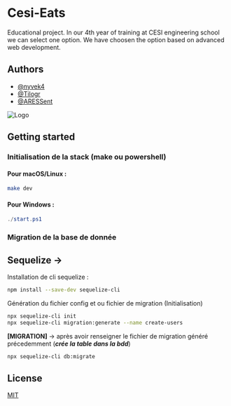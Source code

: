 # Cesi-Eats

Educational project.
In our 4th year of training at CESI engineering school we can select one option.
We have choosen the option based on advanced web development.


## Authors

- [@nyvek4](https://github.com/Nyvek4)
- [@Tilogr](https://github.com/Tilogr)
- [@ARESSent](https://github.com/ARESSent)


![Logo](https://i.ibb.co/4dYC7Zh/cesi-eats.png)



## Getting started 

### Initialisation de la stack (make ou powershell)
#### Pour macOS/Linux :

```bash
make dev 
```

#### Pour Windows :

```powershell
./start.ps1
```

### Migration de la base de donnée

## Sequelize ->
Installation de cli sequelize :
```bash
npm install --save-dev sequelize-cli
```

Génération du fichier config et ou fichier de migration (Initialisation)
```bash
npx sequelize-cli init
npx sequelize-cli migration:generate --name create-users
```
**[MIGRATION]** -> après avoir renseigner le fichier de migration généré précedemment (***crée la table dans la bdd***)
```bash
npx sequelize-cli db:migrate
```






## License

[MIT](https://choosealicense.com/licenses/mit/)


